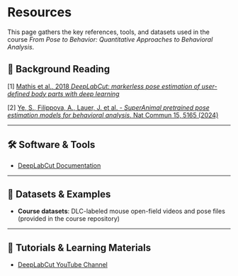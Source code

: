 # Resources  

This page gathers the key references, tools, and datasets used in the course *From Pose to Behavior: Quantitative Approaches to Behavioral Analysis*.  


## 📖 Background Reading  
[1] [Mathis et al., 2018  *DeepLabCut: markerless pose estimation of user-defined body parts with deep learning*](https://www.nature.com/articles/s41593-018-0209-y)   

[2] [Ye, S., Filippova, A., Lauer, J. et al. - *SuperAnimal pretrained pose estimation models for behavioral analysis.* Nat Commun 15, 5165 (2024)](https://www-nature-com.proxy.insermbiblio.inist.fr/articles/s41467-024-48792-2#citeas)


---

## 🛠️ Software & Tools  
- [DeepLabCut Documentation](https://deeplabcut.github.io/DeepLabCut/)   

---

## 🎥 Datasets & Examples  
- **Course datasets**: DLC-labeled mouse open-field videos and pose files (provided in the course repository)  

---

## 📘 Tutorials & Learning Materials  
- [DeepLabCut YouTube Channel](https://www.youtube.com/@DeepLabCut)  


